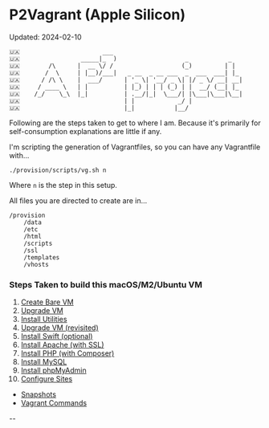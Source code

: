 # P2Vagrant (Apple Silicon)

Updated: 2024-02-10

```
🇺🇦                       ___
🇺🇦                 _____|_  )                   _           _
🇺🇦        /\      |  __ \/ /                   (_)         | |
🇺🇦       /  \     | |__)/___|   _ __  _ __ ___  _  ___  ___| |_
🇺🇦      / /\ \    |  ___/      | '_ \| '__/ _ \| |/ _ \/ __| __|
🇺🇦     / ____ \   | |          | |_) | | | (_) | |  __/ (__| |_
🇺🇦    /_/    \_\  |_|          | .__/|_|  \___/| |\___|\___|\__|
🇺🇦                             | |            _/ |
🇺🇦                             |_|           |__/
```

Following are the steps taken to get to where I am. Because it's primarily for self-consumption explanations are little if any.

I'm scripting the generation of Vagrantfiles, so you can have any Vagrantfile with...

```
./provision/scripts/vg.sh n
```

Where `n` is the step in this setup.

All files you are directed to create are in...

```
/provision
	/data
	/etc
	/html
	/scripts
	/ssl
	/templates
	/vhosts
```

### <a id="steps"></a> Steps Taken to build this macOS/M2/Ubuntu VM

01. [Create Bare VM](./docs/01_Create_Bare_VM.md)
02. [Upgrade VM](./docs/02_Upgrade_VM.md)
03. [Install Utilities](./docs/03_Install_Utilities.md)
04. [Upgrade VM (revisited)](./docs/04_Upgrade_VM.md)
05. [Install Swift (optional)](./docs/05_Install_Swift.md)
06. [Install Apache (with SSL)](./docs/06_Install_Apache.md)
07. [Install PHP (with Composer)](./docs/07_Install_PHP.md)
08. [Install MySQL](./docs/08_Install_MySQL.md)
09. [Install phpMyAdmin](./docs/09_Install_phpMyAdmin.md)
10. [Configure Sites](./docs/10_Configure_Sites.md)

<!--
11. [Page Title](./docs/11_Page_Title.md)
12. [Page Title](./docs/12_Page_Title.md)
13. [Page Title](./docs/13_Page_Title.md)
14. [Page Title](./docs/14_Page_Title.md)
15. [Page Title](./docs/15_Page_Title.md)
-->

* [Snapshots](./docs/Snapshots.md)
* [Vagrant Commands](./docs/Commands.md)

--
